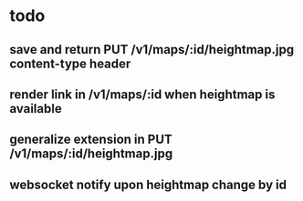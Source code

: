 # todo
## save and return PUT /v1/maps/:id/heightmap.jpg content-type header
## render link in /v1/maps/:id when heightmap is available
## generalize extension in PUT /v1/maps/:id/heightmap.jpg
## websocket notify upon heightmap change by id
